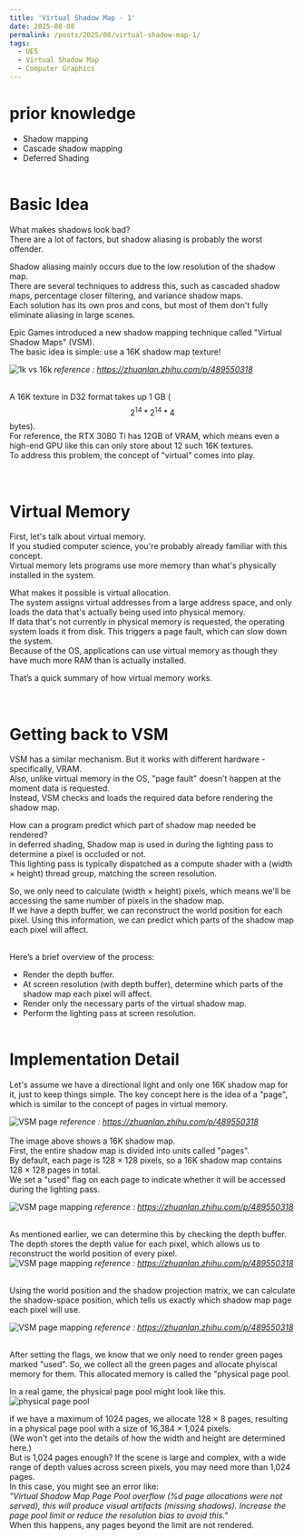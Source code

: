 ```yaml
---
title: 'Virtual Shadow Map - 1'
date: 2025-08-08
permalink: /posts/2025/08/virtual-shadow-map-1/
tags:
  - UE5
  - Virtual Shadow Map
  - Computer Graphics
---
```


# prior knowledge
- Shadow mapping
- Cascade shadow mapping
- Deferred Shading
<br/><br/>

# Basic Idea
What makes shadows look bad?  
There are a lot of factors, but shadow aliasing is probably the worst offender.  

Shadow aliasing mainly occurs due to the low resolution of the shadow map.  
There are several techniques to address this, such as cascaded shadow maps, percentage closer filtering, and variance shadow maps.  
Each solution has its own pros and cons, but most of them don't fully eliminate aliasing in large scenes.  

Epic Games introduced a new shadow mapping technique called "Virtual Shadow Maps" (VSM).  
The basic idea is simple: use a 16K shadow map texture!  

![1k vs 16k](/images/2025-08-08-virtual-shadow-map/1k_16k_texture.webp)
*reference : https://zhuanlan.zhihu.com/p/489550318*
<br/><br/>

A 16K texture in D32 format takes up 1 GB ($$2^{14} * 2^{14} * 4$$ bytes).  
For reference, the RTX 3080 Ti has 12GB of VRAM, which means even a high-end GPU like this can only store about 12 such 16K textures.  
To address this problem, the concept of "virtual" comes into play.  
<br/><br/>

# Virtual Memory
First, let's talk about virtual memory.  
If you studied computer science, you're probably already familiar with this concept.  
Virtual memory lets programs use more memory than what's physically installed in the system.  

What makes it possible is virtual allocation.  
The system assigns virtual addresses from a large address space, and only loads the data that's actually being used into physical memory.  
If data that's not currently in physical memory is requested, the operating system loads it from disk. This triggers a page fault, which can slow down the system.  
Because of the OS, applications can use virtual memory as though they have much more RAM than is actually installed.  

That’s a quick summary of how virtual memory works.  
<br/><br/>

# Getting back to VSM
VSM has a similar mechanism. But it works with different hardware - specifically, VRAM.  
Also, unlike virtual memory in the OS, "page fault" doesn’t happen at the moment data is requested.  
Instead, VSM checks and loads the required data before rendering the shadow map.  

How can a program predict which part of shadow map needed be rendered?  
in deferred shading, Shadow map is used in during the lighting pass to determine a pixel is occluded or not.  
This lighting pass is typically dispatched as a compute shader with a (width × height) thread group, matching the screen resolution.

So, we only need to calculate (width × height) pixels, which means we'll be accessing the same number of pixels in the shadow map.  
If we have a depth buffer, we can reconstruct the world position for each pixel. Using this information, we can predict which parts of the shadow map each pixel will affect.
<br/><br/>

Here’s a brief overview of the process:
- Render the depth buffer.
- At screen resolution (with depth buffer), determine which parts of the shadow map each pixel will affect.
- Render only the necessary parts of the virtual shadow map.
- Perform the lighting pass at screen resolution.
<br/><br/>

# Implementation Detail
Let's assume we have a directional light and only one 16K shadow map for it, just to keep things simple.
The key concept here is the idea of a "page", which is similar to the concept of pages in virtual memory.

![VSM page](/images/2025-08-08-virtual-shadow-map/VSM_Page.png)
*reference : https://zhuanlan.zhihu.com/p/489550318*
<br/><br/>
The image above shows a 16K shadow map.  
First, the entire shadow map is divided into units called "pages".  
By default, each page is 128 × 128 pixels, so a 16K shadow map contains 128 × 128 pages in total.  
We set a "used" flag on each page to indicate whether it will be accessed during the lighting pass.  

![VSM page mapping](/images/2025-08-08-virtual-shadow-map/VSM_Page1.png)
*reference : https://zhuanlan.zhihu.com/p/489550318*
<br/><br/>

As mentioned earlier, we can determine this by checking the depth buffer.  
The depth stores the depth value for each pixel, which allows us to reconstruct the world position of every pixel.  
![VSM page mapping](/images/2025-08-08-virtual-shadow-map/VSM_Page2.png)
*reference : https://zhuanlan.zhihu.com/p/489550318*
<br/><br/>

Using the world position and the shadow projection matrix, we can calculate the shadow-space position, which tells us exactly which shadow map page each pixel will use.

![VSM page mapping](/images/2025-08-08-virtual-shadow-map/VSM_Page3.png)
*reference : https://zhuanlan.zhihu.com/p/489550318*
<br/><br/>

After setting the flags, we know that we only need to render green pages marked "used".
So, we collect all the green pages and allocate phyiscal memory for them.
This allocated memory is called the "physical page pool.

In a real game, the physical page pool might look like this.
![physical page pool](/images/2025-08-08-virtual-shadow-map/VSM_Page3.png)

if we have a maximum of 1024 pages, we allocate 128 × 8 pages, resulting in a physical page pool with a size of 16,384 × 1,024 pixels.  
(We won't get into the details of how the width and height are determined here.)  
But is 1,024 pages enough?
If the scene is large and complex, with a wide range of depth values across screen pixels, you may need more than 1,024 pages.  
In this case, you might see an error like:  
_"Virtual Shadow Map Page Pool overflow (%d page allocations were not served), this will produce visual artifacts (missing shadows). Increase the page pool limit or reduce the resolution bias to avoid this."_  
When this happens, any pages beyond the limit are not rendered.